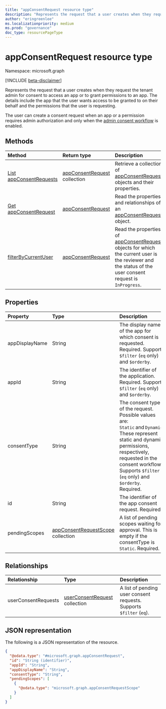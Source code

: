 ```yaml
---
title: "appConsentRequest resource type"
description: "Represents the request that a user creates when they request the tenant admin for consent to access an app or to grant permissions to an app."
author: "eringreenlee"
ms.localizationpriority: medium
ms.prod: "governance"
doc_type: resourcePageType
---
```


# appConsentRequest resource type

Namespace: microsoft.graph

[!INCLUDE [beta-disclaimer](../../includes/beta-disclaimer.md)]

Represents the request that a user creates when they request the tenant admin for consent to access an app or to grant permissions to an app. The details include the app that the user wants access to be granted to on their behalf and the permissions that the user is requesting.

The user can create a consent request when an app or a permission requires admin authorization and only when the [admin consent workflow](adminconsentrequestpolicy.md) is enabled.

## Methods
|Method|Return type|Description|
|:---|:---|:---|
|[List appConsentRequests](../api/appconsentapprovalroute-list-appconsentrequests.md)|[appConsentRequest](../resources/appconsentrequest.md) collection|Retrieve a collection of [appConsentRequest](appconsentrequest.md) objects and their properties.|
|[Get appConsentRequest](../api/appconsentrequest-get.md)|[appConsentRequest](../resources/appconsentrequest.md)|Read the properties and relationships of an [appConsentRequest](../resources/appconsentrequest.md) object.|
|[filterByCurrentUser](../api/appconsentrequest-filterByCurrentUser.md)|[appConsentRequest](../resources/appconsentrequest.md)|Read the properties of [appConsentRequest](../resources/appconsentrequest.md) objects for which the current user is the reviewer and the status of the user consent request is `InProgress`.|

## Properties
|Property|Type|Description|
|:---|:---|:---|
|appDisplayName|String|The display name of the app for which consent is requested. Required. Supports `$filter` (`eq` only) and `$orderby`. |
|appId|String|The identifier of the application. Required. Supports `$filter` (`eq` only) and `$orderby`. |
|consentType|String|The consent type of the request. Possible values are: `Static` and `Dynamic`. These represent static and dynamic permissions, respectively, requested in the consent workflow. Supports `$filter` (`eq` only) and `$orderby`. Required.|
|id|String|The identifier of the app consent request. Required.|
|pendingScopes|[appConsentRequestScope](../resources/appconsentrequestscope.md) collection|A list of pending scopes waiting for approval. This is empty if the consentType is `Static`. Required.|

## Relationships
|Relationship|Type|Description|
|:---|:---|:---|
|userConsentRequests|[userConsentRequest](../resources/userconsentrequest.md) collection|A list of pending user consent requests. Supports `$filter` (`eq`).|

## JSON representation
The following is a JSON representation of the resource.
<!-- {
  "blockType": "resource",
  "keyProperty": "id",
  "@odata.type": "microsoft.graph.appConsentRequest",
  "openType": false
}
-->
``` json
{
  "@odata.type": "#microsoft.graph.appConsentRequest",
  "id": "String (identifier)",
  "appId": "String",
  "appDisplayName": "String",
  "consentType": "String",
  "pendingScopes": [
    {
      "@odata.type": "microsoft.graph.appConsentRequestScope"
    }
  ]
}
```

